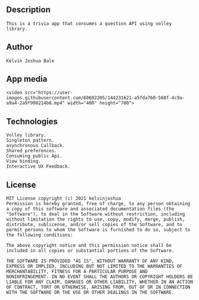 ## Description
    This is a trivia app that consumes a question API using volley library.
## Author
    Kelvin Joshua Bale
    
## App media
    <video src="https://user-images.githubusercontent.com/60692205/144231621-a5fda760-568f-4c9a-a9a4-2a9f990214b8.mp4" width="460" height="700">
## Technologies
    Volley library.
    Singleton pattern.
    asynchronous Callback.
    Shared preferences.
    Consuming public Api.
    View binding.
    Interactive UX Feedback.
    
## License
    MIT License copyright (c) 2021 kelvinjoshua
    Permission is hereby granted, free of charge, to any person obtaining
    a copy of this software and associated documentation files (the
    "Software"), to deal in the Software without restriction, including
    without limitation the rights to use, copy, modify, merge, publish,
    distribute, sublicense, and/or sell copies of the Software, and to
    permit persons to whom the Software is furnished to do so, subject to
    the following conditions:
    
    The above copyright notice and this permission notice shall be
    included in all copies or substantial portions of the Software.
    
    THE SOFTWARE IS PROVIDED "AS IS", WITHOUT WARRANTY OF ANY KIND,
    EXPRESS OR IMPLIED, INCLUDING BUT NOT LIMITED TO THE WARRANTIES OF
    MERCHANTABILITY, FITNESS FOR A PARTICULAR PURPOSE AND
    NONINFRINGEMENT. IN NO EVENT SHALL THE AUTHORS OR COPYRIGHT HOLDERS BE
    LIABLE FOR ANY CLAIM, DAMAGES OR OTHER LIABILITY, WHETHER IN AN ACTION
    OF CONTRACT, TORT OR OTHERWISE, ARISING FROM, OUT OF OR IN CONNECTION
    WITH THE SOFTWARE OR THE USE OR OTHER DEALINGS IN THE SOFTWARE.    
    